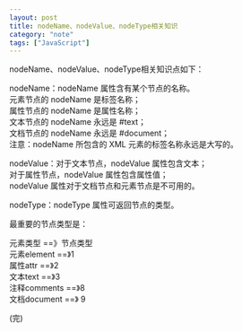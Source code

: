 ```yaml
---
layout: post
title: nodeName、nodeValue、nodeType相关知识
category: "note"
tags: ["JavaScript"]
---
```


nodeName、nodeValue、nodeType相关知识点如下：

nodeName：nodeName 属性含有某个节点的名称。  
元素节点的 nodeName 是标签名称；  
属性节点的 nodeName 是属性名称；  
文本节点的 nodeName 永远是 #text；  
文档节点的 nodeName 永远是 #document；  
注意：nodeName 所包含的 XML 元素的标签名称永远是大写的。

nodeValue：对于文本节点，nodeValue 属性包含文本；  
对于属性节点，nodeValue 属性包含属性值；  
nodeValue 属性对于文档节点和元素节点是不可用的。

nodeType：nodeType 属性可返回节点的类型。

最重要的节点类型是：

元素类型 ==》节点类型  
元素element ==》1  
属性attr ==》2  
文本text ==》3  
注释comments ==》8  
文档document ==》 9  

(完)